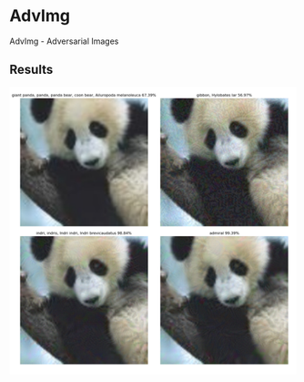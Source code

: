 # AdvImg

AdvImg - Adversarial Images

## Results

<img src="fast_iterative_least.png" align="center">
